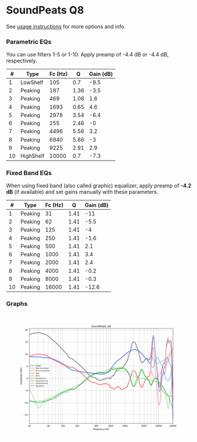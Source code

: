 # SoundPeats Q8
See [usage instructions](https://github.com/jaakkopasanen/AutoEq#usage) for more options and info.

### Parametric EQs
You can use filters 1-5 or 1-10. Apply preamp of -4.4 dB or -4.4 dB, respectively.

|   # | Type      |   Fc (Hz) |    Q |   Gain (dB) |
|-----|-----------|-----------|------|-------------|
|   1 | LowShelf  |       105 | 0.7  |        -9.5 |
|   2 | Peaking   |       187 | 1.36 |        -3.5 |
|   3 | Peaking   |       469 | 1.08 |         1.6 |
|   4 | Peaking   |      1693 | 0.65 |         4.6 |
|   5 | Peaking   |      2978 | 3.54 |        -6.4 |
|   6 | Peaking   |       255 | 2.46 |        -0   |
|   7 | Peaking   |      4496 | 5.56 |         3.2 |
|   8 | Peaking   |      6940 | 5.86 |        -3   |
|   9 | Peaking   |      9225 | 2.91 |         2.9 |
|  10 | HighShelf |     10000 | 0.7  |        -7.3 |

### Fixed Band EQs
When using fixed band (also called graphic) equalizer, apply preamp of **-4.2 dB** (if available) and set gains manually with these parameters.

|   # | Type    |   Fc (Hz) |    Q |   Gain (dB) |
|-----|---------|-----------|------|-------------|
|   1 | Peaking |        31 | 1.41 |       -11   |
|   2 | Peaking |        62 | 1.41 |        -5.5 |
|   3 | Peaking |       125 | 1.41 |        -4   |
|   4 | Peaking |       250 | 1.41 |        -1.6 |
|   5 | Peaking |       500 | 1.41 |         2.1 |
|   6 | Peaking |      1000 | 1.41 |         3.4 |
|   7 | Peaking |      2000 | 1.41 |         2.4 |
|   8 | Peaking |      4000 | 1.41 |        -0.2 |
|   9 | Peaking |      8000 | 1.41 |        -0.3 |
|  10 | Peaking |     16000 | 1.41 |       -12.6 |

### Graphs
![](./SoundPeats%20Q8.png)
